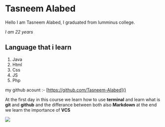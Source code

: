  # Tasneem Alabed 

Hello I am Tasneem Alabed, I graduated from lumminus college.  

*I am 22 years*  

## **Language that i learn**
1. Java  
2. Html  
3. Css  
4. JS  
5. Php  
  
  my github acount :- [https://github.com/Tasneem-Alabed]()

    
At the first day in this course we learn how to use **terminal** and learn what is **git** and **github** and the differance between both also **Markdown** at the end we learn the importance of **VCS** 

  
  ![](https://media.istockphoto.com/id/469047878/vi/vec-to/happy-smiley-bi%E1%BB%83u-t%C6%B0%E1%BB%A3ng-c%E1%BA%A3m-x%C3%BAc-phim-ho%E1%BA%A1t-h%C3%ACnh-%C4%91%C6%B0a-ng%C3%B3n-tay-c%C3%A1i-l%C3%AAn.jpg?s=612x612&w=0&k=20&c=y0bjP8qn1_294lOTbR71LP0-c32E2Rp0qeVdC24FWhA=)




